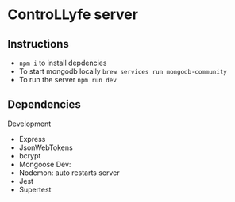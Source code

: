# ControLLyfe server

## Instructions

- `npm i` to install depdencies
- To start mongodb locally `brew services run mongodb-community`
- To run the server `npm run dev`

## Dependencies
Development
- Express
- JsonWebTokens
- bcrypt
- Mongoose
Dev:
- Nodemon: auto restarts server
- Jest
- Supertest
